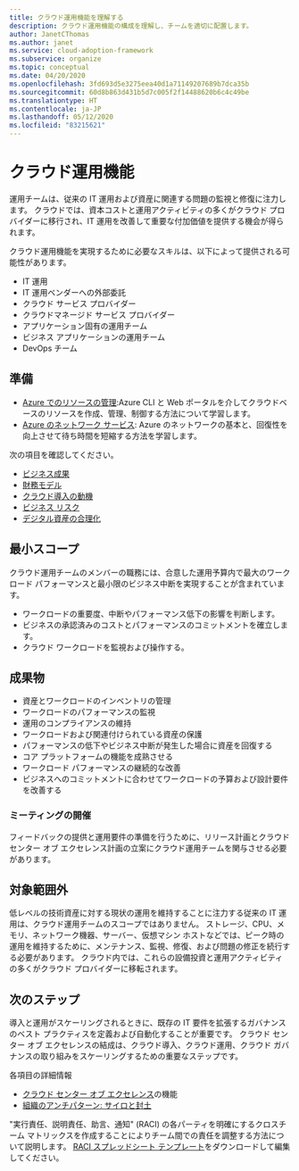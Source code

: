 ```yaml
---
title: クラウド運用機能を理解する
description: クラウド運用機能の構成を理解し、チームを適切に配置します。
author: JanetCThomas
ms.author: janet
ms.service: cloud-adoption-framework
ms.subservice: organize
ms.topic: conceptual
ms.date: 04/20/2020
ms.openlocfilehash: 3fd693d5e3275eea40d1a71149207689b7dca35b
ms.sourcegitcommit: 60d8b863d431b5d7c005f2f14488620b6c4c49be
ms.translationtype: HT
ms.contentlocale: ja-JP
ms.lasthandoff: 05/12/2020
ms.locfileid: "83215621"
---
```

# <a name="cloud-operations-functions"></a>クラウド運用機能

運用チームは、従来の IT 運用および資産に関連する問題の監視と修復に注力します。 クラウドでは、資本コストと運用アクティビティの多くがクラウド プロバイダーに移行され、IT 運用を改善して重要な付加価値を提供する機会が得られます。

クラウド運用機能を実現するために必要なスキルは、以下によって提供される可能性があります。

- IT 運用
- IT 運用ベンダーへの外部委託
- クラウド サービス プロバイダー
- クラウドマネージド サービス プロバイダー
- アプリケーション固有の運用チーム
- ビジネス アプリケーションの運用チーム
- DevOps チーム

## <a name="preparation"></a>準備

- [Azure でのリソースの管理](https://docs.microsoft.com/learn/paths/manage-resources-in-azure):Azure CLI と Web ポータルを介してクラウドベースのリソースを作成、管理、制御する方法について学習します。
- [Azure のネットワーク サービス](https://docs.microsoft.com/learn/modules/intro-to-azure-networking): Azure のネットワークの基本と、回復性を向上させて待ち時間を短縮する方法を学習します。

次の項目を確認してください。

- [ビジネス成果](../strategy/business-outcomes/index.md)
- [財務モデル](../strategy/financial-models.md)
- [クラウド導入の動機](../strategy/motivations.md)
- [ビジネス リスク](../govern/policy-compliance/risk-tolerance.md)
- [デジタル資産の合理化](../digital-estate/index.md)

## <a name="minimum-scope"></a>最小スコープ

クラウド運用チームのメンバーの職務には、合意した運用予算内で最大のワークロード パフォーマンスと最小限のビジネス中断を実現することが含まれています。

- ワークロードの重要度、中断やパフォーマンス低下の影響を判断します。
- ビジネスの承認済みのコストとパフォーマンスのコミットメントを確立します。
- クラウド ワークロードを監視および操作する。

## <a name="deliverables"></a>成果物

- 資産とワークロードのインベントリの管理
- ワークロードのパフォーマンスの監視
- 運用のコンプライアンスの維持
- ワークロードおよび関連付けられている資産の保護
- パフォーマンスの低下やビジネス中断が発生した場合に資産を回復する
- コア プラットフォームの機能を成熟させる
- ワークロード パフォーマンスの継続的な改善
- ビジネスへのコミットメントに合わせてワークロードの予算および設計要件を改善する

### <a name="meeting-cadence"></a>ミーティングの開催

フィードバックの提供と運用要件の準備を行うために、リリース計画とクラウド センター オブ エクセレンス計画の立案にクラウド運用チームを関与させる必要があります。

## <a name="out-of-scope"></a>対象範囲外

低レベルの技術資産に対する現状の運用を維持することに注力する従来の IT 運用は、クラウド運用チームのスコープではありません。 ストレージ、CPU、メモリ、ネットワーク機器、サーバー、仮想マシン ホストなどでは、ピーク時の運用を維持するために、メンテナンス、監視、修復、および問題の修正を続行する必要があります。 クラウド内では、これらの設備投資と運用アクティビティの多くがクラウド プロバイダーに移転されます。

## <a name="next-steps"></a>次のステップ

導入と運用がスケーリングされるときに、既存の IT 要件を拡張するガバナンスのベスト プラクティスを定義および自動化することが重要です。 クラウド センター オブ エクセレンスの結成は、クラウド導入、クラウド運用、クラウド ガバナンスの取り組みをスケーリングするための重要なステップです。

各項目の詳細情報

- [クラウド センター オブ エクセレンス](../organize/cloud-center-of-excellence.md)の機能
- [組織のアンチパターン: サイロと封土](../organize/fiefdoms-silos.md)

"実行責任、説明責任、助言、通知" (RACI) の各パーティを明確にするクロスチーム マトリックスを作成することによりチーム間での責任を調整する方法について説明します。 [RACI スプレッドシート テンプレート](https://archcenter.blob.core.windows.net/cdn/fusion/management/raci-template.xlsx)をダウンロードして編集してください。
